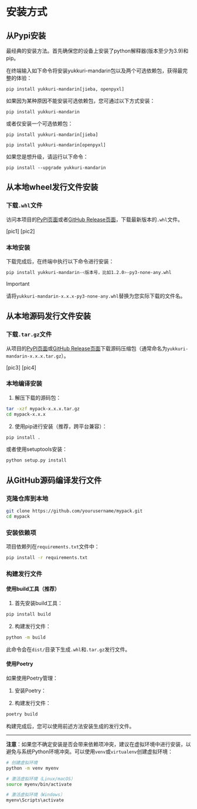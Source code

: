 # 安装方式


## 从Pypi安装

最经典的安装方法。首先确保您的设备上安装了python解释器(版本至少为3.9)和pip。

在终端输入如下命令将安装yukkuri-mandarin包以及两个可选依赖包，获得最完整的体验：

```console
pip install yukkuri-mandarin[jieba, openpyxl]
```

如果因为某种原因不能安装可选依赖包，您可通过以下方式安装：

```console
pip install yukkuri-mandarin
```

或者仅安装一个可选依赖包：

```console
pip install yukkuri-mandarin[jieba]
```

```console
pip install yukkuri-mandarin[openpyxl]
```

如果您是想升级，请运行以下命令：

```console
pip install --upgrade yukkuri-mandarin
```


## 从本地wheel发行文件安装

### 下载`.whl`文件

访问本项目的[PyPI页面](https://pypi.org/project/yukkuri-mandarin/)或者[GitHub Release页面](https://github.com/wubzbz/yukkuri-mandarin/releases)，下载最新版本的`.whl`文件。

[pic1]
[pic2]

### 本地安装

下载完成后，在终端中执行以下命令进行安装：

```bash
pip install yukkuri-mandarin-<版本号，比如1.2.0>-py3-none-any.whl
```
> [!IMPORTANT]
> 请将`yukkuri-mandarin-x.x.x-py3-none-any.whl`替换为您实际下载的文件名。

## 从本地源码发行文件安装

### 下载`.tar.gz`文件

从项目的[PyPI页面](https://pypi.org/project/yukkuri-mandarin/)或[GitHub Release页面](https://github.com/wubzbz/yukkuri-mandarin/releases)下载源码压缩包（通常命名为`yukkuri-mandarin-x.x.x.tar.gz`）。

[pic3]
[pic4]

### 本地编译安装

1. 解压下载的源码包：
```bash
tar -xzf mypack-x.x.x.tar.gz
cd mypack-x.x.x
```

2. 使用pip进行安装（推荐，跨平台兼容）：
```bash
pip install .
```

或者使用setuptools安装：
```bash
python setup.py install
```

## 从GitHub源码编译发行文件

### 克隆仓库到本地

```bash
git clone https://github.com/yourusername/mypack.git
cd mypack
```

### 安装依赖项

项目依赖列在`requirements.txt`文件中：

```bash
pip install -r requirements.txt
```

### 构建发行文件

#### 使用build工具（推荐）

1. 首先安装build工具：
```bash
pip install build
```

2. 构建发行文件：
```bash
python -m build
```

此命令会在`dist/`目录下生成`.whl`和`.tar.gz`发行文件。

#### 使用Poetry

如果使用Poetry管理：

1. 安装Poetry：


2. 构建发行文件：

```bash
poetry build
```

构建完成后，您可以使用前述方法安装生成的发行文件。

---

**注意**：如果您不确定安装是否会带来依赖项冲突，建议在虚拟环境中进行安装，以避免与系统Python环境冲突。可以使用`venv`或`virtualenv`创建虚拟环境：

```bash
# 创建虚拟环境
python -m venv myenv

# 激活虚拟环境（Linux/macOS）
source myenv/bin/activate

# 激活虚拟环境（Windows）
myenv\Scripts\activate
```



